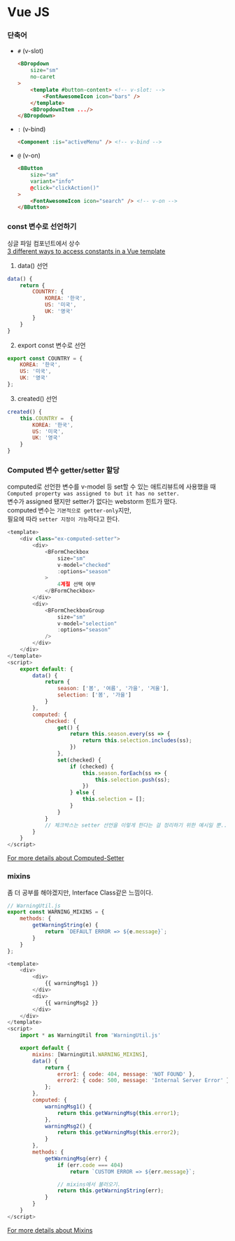 # Vue JS

### 단축어
* `#` (v-slot)
    ```html
    <BDropdown
        size="sm"
        no-caret
    >
        <template #button-content> <!-- v-slot: -->
            <FontAwesomeIcon icon="bars" />
        </template>
        <BDropdownItem .../>
    </BDropdown>
    ```
* `:` (v-bind)
    ```html
    <Component :is="activeMenu" /> <!-- v-bind -->
    ```
* `@` (v-on)
    ```html
    <BButton
        size="sm"
        variant="info"
        @click="clickAction()"
    >
        <FontAwesomeIcon icon="search" /> <!-- v-on -->
    </BButton>
    ```

### const 변수로 선언하기
싱글 파일 컴포넌트에서 상수  
[3 different ways to access constants in a Vue template](https://coderethinked.com/3-different-ways-to-access-constants-in-a-vue-template/)
1. data() 선언
```javascript
data() {
    return {
        COUNTRY: {
            KOREA: '한국',
            US: '미국',
            UK: '영국'
        }
    }
}
```
2. export const 변수로 선언
```javascript
export const COUNTRY = {
    KOREA: '한국',
    US: '미국',
    UK: '영국'
};
```
3. created() 선언
```javascript
created() {
    this.COUNTRY =  {
        KOREA: '한국',
        US: '미국',
        UK: '영국'
    }
}
```

### Computed 변수 getter/setter 할당

computed로 선언한 변수를 v-model 등 set할 수 있는 애트리뷰트에 사용했을 때  
`Computed property was assigned to but it has no setter.`  
변수가 assigned 됐지만 setter가 없다는 webstorm 힌트가 떴다.  
computed 변수는 `기본적으로 getter-only`지만,  
필요에 따라 `setter 지정이 가능`하다고 한다.  

```javascript
<template>
    <div class="ex-computed-setter">
        <div>
            <BFormCheckbox
                size="sm"
                v-model="checked"
                :options="season"
            >
                4계절 선택 여부
            </BFormCheckbox>
        </div>
        <div>
            <BFormCheckboxGroup
                size="sm"
                v-model="selection"
                :options="season"
            />
        </div>
    </div>
</template>
<script>
    export default: {
        data() {
            return {
                season: ['봄', '여름', '가을', '겨울'],
                selection: ['봄', '가을']
            }
        },
        computed: {
            checked: {
                get() {
                    return this.season.every(ss => {
                        return this.selection.includes(ss);
                    })
                },
                set(checked) {
                    if (checked) {
                        this.season.forEach(ss => {
                            this.selection.push(ss);
                        })
                    } else {
                        this.selection = [];
                    }
                }
            }
            // 체크박스는 setter 선언을 이렇게 한다는 걸 정리하기 위한 예시일 뿐.. 좋은 예제는 아닌 것 같다.
        }
    }
</script>
```

[For more details about Computed-Setter](https://vuejs.org/v2/guide/computed.html#Computed-Setter)

### mixins
좀 더 공부를 해야겠지만, Interface Class같은 느낌이다.

```javascript
// WarningUtil.js
export const WARNING_MIXINS = {
    methods: {
        getWarningString(e) {
            return `DEFAULT ERROR => ${e.message}`;
        }
    }
};
```

```javascript
<template>
    <div>
        <div>
            {{ warningMsg1 }}
        </div>
        <div>
            {{ warningMsg2 }}
        </div>
    </div>
</template>
<script>
    import * as WarningUtil from 'WarningUtil.js'

    export default {
        mixins: [WarningUtil.WARNING_MIXINS],
        data() {
            return {
                error1: { code: 404, message: 'NOT FOUND' },
                error2: { code: 500, message: 'Internal Server Error' }
            };
        },
        computed: {
            warningMsg1() {
                return this.getWarningMsg(this.error1);
            },
            warningMsg2() {
                return this.getWarningMsg(this.error2);
            }
        },
        methods: {
            getWarningMsg(err) {
                if (err.code === 404)
                    return `CUSTOM ERROR => ${err.message}`;

                // mixins에서 불러오기.
                return this.getWarningString(err);
            }
        }
    }
</script>
```
[For more details about Mixins](https://vuejs.org/v2/guide/mixins.html#Basics)

